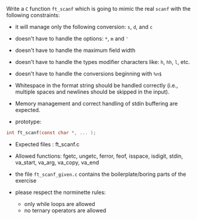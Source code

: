 Write a `C` function `ft_scanf` which is going to mimic the real `scanf` with the following constraints:
- it will manage only the following conversion: `s`, `d`, and `c`
- doesn't have to handle the options: `*`, `m` and `'`
- doesn't have to handle the maximum field width
- doesn't have to handle the types modifier characters like: `h`, `hh`, `l`, etc.
- doesn't have to handle the conversions beginning with `%n$`
- Whitespace in the format string should be handled correctly (i.e., multiple spaces and newlines should be skipped in the input).
- Memory management and correct handling of stdin buffering are expected.

- prototype:
```c
int ft_scanf(const char *, ... );
```
- Expected files   : ft_scanf.c
- Allowed functions: fgetc, ungetc, ferror, feof, isspace, isdigit, stdin, va_start, va_arg, va_copy, va_end
- the file `ft_scanf_given.c` contains the boilerplate/boring parts of the exercise

- please respect the norminette rules:
  - only while loops are allowed
  - no ternary operators are allowed
